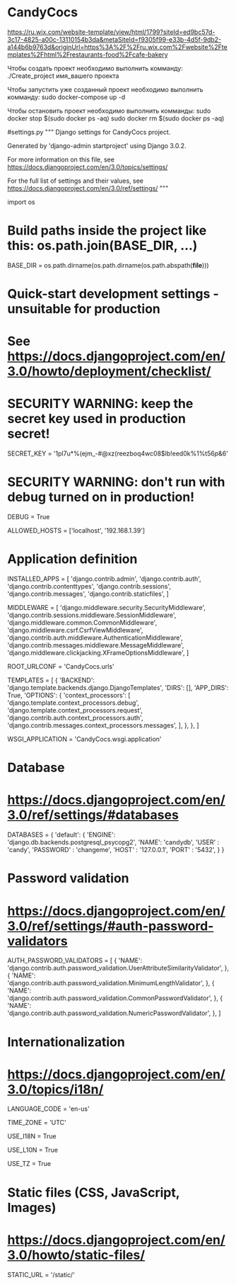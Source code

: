 # CandyCocs
https://ru.wix.com/website-template/view/html/1799?siteId=ed9bc57d-3c17-4825-a00c-13110154b3da&metaSiteId=f9305f99-e33b-4d5f-9db2-a144b6b9763d&originUrl=https%3A%2F%2Fru.wix.com%2Fwebsite%2Ftemplates%2Fhtml%2Frestaurants-food%2Fcafe-bakery

Чтобы создать проект необходимо выполнить комманду: 
    ./Create_project имя_вашего проекта

Чтобы запустить уже созданный проект необходимо выполнить комманду:
    sudo docker-compose up -d

Чтобы остановить проект необходимо выполнить комманды:
    sudo docker stop $(sudo docker ps -aq)
    sudo docker rm $(sudo docker ps -aq)


#settings.py
"""
Django settings for CandyCocs project.

Generated by 'django-admin startproject' using Django 3.0.2.

For more information on this file, see
https://docs.djangoproject.com/en/3.0/topics/settings/

For the full list of settings and their values, see
https://docs.djangoproject.com/en/3.0/ref/settings/
"""

import os

# Build paths inside the project like this: os.path.join(BASE_DIR, ...)
BASE_DIR = os.path.dirname(os.path.dirname(os.path.abspath(__file__)))


# Quick-start development settings - unsuitable for production
# See https://docs.djangoproject.com/en/3.0/howto/deployment/checklist/

# SECURITY WARNING: keep the secret key used in production secret!
SECRET_KEY = '1pl7u*%(ejm_-#@xz(reezboq4wc08$lb!eed0k%1%t56*p*&6'

# SECURITY WARNING: don't run with debug turned on in production!
DEBUG = True

ALLOWED_HOSTS = ['localhost', '192.168.1.39']


# Application definition

INSTALLED_APPS = [
    'django.contrib.admin',
    'django.contrib.auth',
    'django.contrib.contenttypes',
    'django.contrib.sessions',
    'django.contrib.messages',
    'django.contrib.staticfiles',
]

MIDDLEWARE = [
    'django.middleware.security.SecurityMiddleware',
    'django.contrib.sessions.middleware.SessionMiddleware',
    'django.middleware.common.CommonMiddleware',
    'django.middleware.csrf.CsrfViewMiddleware',
    'django.contrib.auth.middleware.AuthenticationMiddleware',
    'django.contrib.messages.middleware.MessageMiddleware',
    'django.middleware.clickjacking.XFrameOptionsMiddleware',
]

ROOT_URLCONF = 'CandyCocs.urls'

TEMPLATES = [
    {
        'BACKEND': 'django.template.backends.django.DjangoTemplates',
        'DIRS': [],
        'APP_DIRS': True,
        'OPTIONS': {
            'context_processors': [
                'django.template.context_processors.debug',
                'django.template.context_processors.request',
                'django.contrib.auth.context_processors.auth',
                'django.contrib.messages.context_processors.messages',
            ],
        },
    },
]

WSGI_APPLICATION = 'CandyCocs.wsgi.application'


# Database
# https://docs.djangoproject.com/en/3.0/ref/settings/#databases

DATABASES = {
    'default': {
        'ENGINE': 'django.db.backends.postgresql_psycopg2',
	'NAME': 'candydb',
	'USER' : 'candy',
	'PASSWORD' : 'changeme',
	'HOST' : '127.0.0.1',
	'PORT' : '5432',
    }
}


# Password validation
# https://docs.djangoproject.com/en/3.0/ref/settings/#auth-password-validators

AUTH_PASSWORD_VALIDATORS = [
    {
        'NAME': 'django.contrib.auth.password_validation.UserAttributeSimilarityValidator',
    },
    {
        'NAME': 'django.contrib.auth.password_validation.MinimumLengthValidator',
    },
    {
        'NAME': 'django.contrib.auth.password_validation.CommonPasswordValidator',
    },
    {
        'NAME': 'django.contrib.auth.password_validation.NumericPasswordValidator',
    },
]


# Internationalization
# https://docs.djangoproject.com/en/3.0/topics/i18n/

LANGUAGE_CODE = 'en-us'

TIME_ZONE = 'UTC'

USE_I18N = True

USE_L10N = True

USE_TZ = True


# Static files (CSS, JavaScript, Images)
# https://docs.djangoproject.com/en/3.0/howto/static-files/

STATIC_URL = '/static/'

